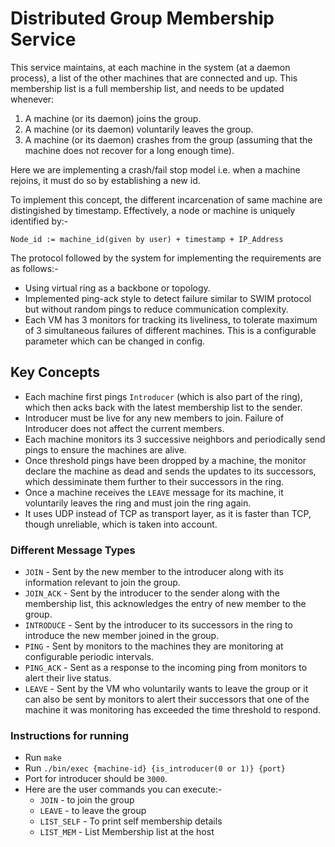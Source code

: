 # Distributed Group Membership Service

This service maintains, at each machine in the system (at a daemon process), a
list of the other machines that are connected and up. This membership list is a
full membership list, and needs to be updated whenever:

1. A machine (or its daemon) joins the group.
2. A machine (or its daemon) voluntarily leaves the group.
3. A machine (or its daemon) crashes from the group (assuming that the machine does not recover for a long enough time).

Here we are implementing a crash/fail stop model i.e. when a machine rejoins, it must do so by establishing a new id.

To implement this concept, the different incarcenation of same machine are distingished by timestamp. Effectively, a node or machine is uniquely identified by:-

`Node_id := machine_id(given by user) + timestamp + IP_Address`

The protocol followed by the system for implementing the requirements are as follows:-

- Using virtual ring as a backbone or topology.
- Implemented ping-ack style to detect failure similar to SWIM protocol but without random pings to reduce communication complexity.
- Each VM has 3 monitors for tracking its liveliness, to tolerate maximum of 3 simultaneous failures of different machines. This is a configurable parameter which can be changed in config.

## Key Concepts

- Each machine first pings `Introducer` (which is also part of the ring), which then acks back with the latest membership list to the sender.
- Introducer must be live for any new members to join. Failure of Introducer does not affect the current members.
- Each machine monitors its 3 successive neighbors and periodically send pings to ensure the machines are alive.
- Once threshold pings have been dropped by a machine, the monitor declare the machine as dead and sends the updates to its successors, which dessiminate them further to their successors in the ring.
- Once a machine receives the `LEAVE` message for its machine, it voluntarily leaves the ring and must join the ring again.
- It uses UDP instead of TCP as transport layer, as it is faster than TCP, though unreliable, which is taken into account.

### Different Message Types

- `JOIN` - Sent by the new member to the introducer along with its information relevant to join the group.
- `JOIN_ACK` - Sent by the introducer to the sender along with the membership list, this acknowledges the entry of new member to the group.
- `INTRODUCE` - Sent by the introducer to its successors in the ring to introduce the new member joined in the group.
- `PING` - Sent by monitors to the machines they are monitoring at configurable periodic intervals.
- `PING_ACK` - Sent as a response to the incoming ping from monitors to alert their live status.
- `LEAVE` - Sent by the VM who voluntarily wants to leave the group or it can also be sent by monitors to alert their successors that one of the machine it was monitoring has exceeded the time threshold to respond.

### Instructions for running

- Run `make`
- Run `./bin/exec {machine-id} {is_introducer(0 or 1)} {port}`
- Port for introducer should be `3000`.
- Here are the user commands you can execute:-
  - `JOIN` - to join the group
  - `LEAVE` - to leave the group
  - `LIST_SELF` - To print self membership details
  - `LIST_MEM` - List Membership list at the host



